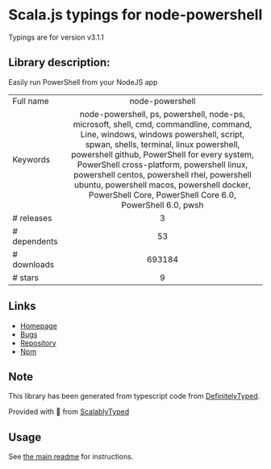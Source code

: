 
# Scala.js typings for node-powershell

Typings are for version v3.1.1

## Library description:
Easily run PowerShell from your NodeJS app

|                    |                 |
| ------------------ | :-------------: |
| Full name          | node-powershell |
| Keywords           | node-powershell, ps, powershell, node-ps, microsoft, shell, cmd, commandline, command, Line, windows, windows powershell, script, spwan, shells, terminal, linux powershell, powershell github, PowerShell for every system, PowerShell cross-platform, powershell linux, powershell centos, powershell rhel, powershell ubuntu, powershell macos, powershell docker, PowerShell Core, PowerShell Core 6.0, PowerShell 6.0, pwsh |
| # releases         | 3 |
| # dependents       | 53 |
| # downloads        | 693184 |
| # stars            | 9 |

## Links
- [Homepage](http://rannn505.github.io/node-powershell/)
- [Bugs](https://github.com/rannn505/node-powershell/issues)
- [Repository](https://github.com/rannn505/node-powershell)
- [Npm](https://www.npmjs.com/package/node-powershell)
    


## Note
This library has been generated from typescript code from [DefinitelyTyped](https://definitelytyped.org).

Provided with :purple_heart: from [ScalablyTyped](https://github.com/oyvindberg/ScalablyTyped)

## Usage
See [the main readme](../../readme.md) for instructions.


